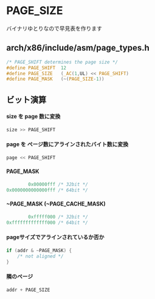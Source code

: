 # PAGE_SIZE

バイナリゆとりなので早見表を作ります

## arch/x86/include/asm/page_types.h

```c
/* PAGE_SHIFT determines the page size */
#define PAGE_SHIFT	12
#define PAGE_SIZE	(_AC(1,UL) << PAGE_SHIFT)
#define PAGE_MASK	(~(PAGE_SIZE-1))
```

## ビット演算

#### size を page 数に変換

```c
size >> PAGE_SHIFT
```

#### page を ページ数にアラインされたバイト数に変換

```c
page << PAGE_SHIFT
```

#### PAGE_MASK

```c
        0x00000fff /* 32bit */
0x0000000000000fff /* 64bit */
```

#### ~PAGE_MASK (~PAGE_CACHE_MASK)

```c
        0xfffff000 /* 32bit */
0xfffffffffffff000 /* 64bit */
```

#### pageサイズでアラインされているか否か

```c
if (addr & ~PAGE_MASK) {
    /* not aligned */
}
```

#### 隣のページ

```c
addr + PAGE_SIZE
```
